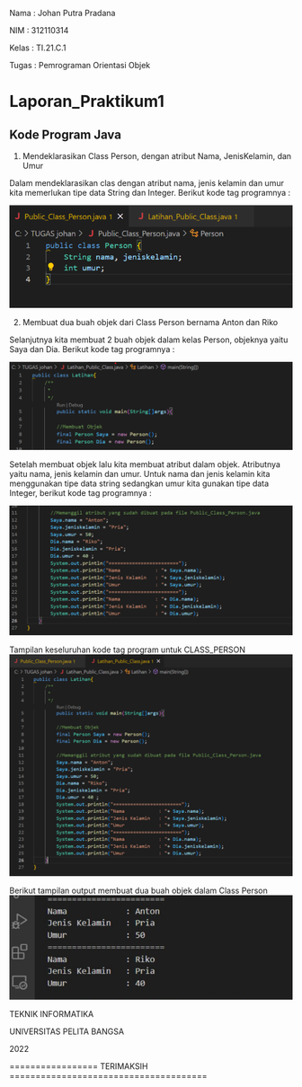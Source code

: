 Nama  : Johan Putra Pradana

NIM   : 312110314

Kelas : TI.21.C.1

Tugas : Pemrograman Orientasi Objek

# Laporan_Praktikum1

## Kode Program Java

1. Mendeklarasikan Class Person, dengan atribut Nama, JenisKelamin, dan Umur

Dalam mendeklarasikan clas dengan atribut nama, jenis kelamin dan umur kita memerlukan tipe data String dan Integer. Berikut kode tag programnya :

![gambar1](screenshoot/gambar1.png)

2. Membuat dua buah objek dari Class Person bernama Anton dan Riko

Selanjutnya kita membuat 2 buah objek dalam kelas Person, objeknya yaitu Saya dan Dia. Berikut kode tag programnya :

![gambar](screenshoot/gambar2.png)

Setelah membuat objek lalu kita membuat atribut dalam objek. Atributnya yaitu nama, jenis kelamin dan umur. Untuk nama dan jenis kelamin kita menggunakan tipe data string sedangkan umur  kita gunakan tipe data Integer, berikut kode tag programnya :

![gambar](screenshoot/gambar3.png)

Tampilan keseluruhan kode tag program untuk CLASS_PERSON 
![gambar](screenshoot/gambar4.png)

Berikut tampilan output membuat dua buah objek dalam Class Person
![gambar](screenshoot/gambar5.png)

TEKNIK INFORMATIKA

UNIVERSITAS PELITA BANGSA

2022

================= TERIMAKSIH ======================================